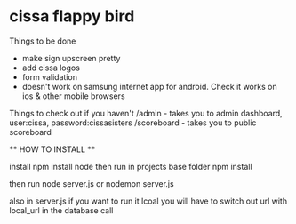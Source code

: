 # cissa flappy bird

Things to be done
  - make sign upscreen pretty
  - add cissa logos
  - form validation
  - doesn't work on samsung internet app for android. Check it works on ios & other mobile browsers

Things to check out if you haven't
  /admin - takes you to admin dashboard, user:cissa, password:cissasisters
  /scoreboard - takes you to public scoreboard
  

** HOW TO INSTALL **

install npm
install node
then run in projects base folder
npm install

then run
node server.js   or    nodemon server.js


also in server.js if you want to run it lcoal you will have to switch out
url with local_url in the database call


